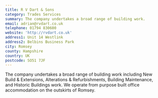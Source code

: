 ```yaml
---
title: R V Dart & Sons
category: Trades Services
summary: The company undertakes a broad range of building work.
email: adrian@rvdart.co.uk
telephone: 01794 830600
website: 'http://rvdart.co.uk'
address1: Unit 14 Westlink
address2: Belbins Business Park
city: Romsey
county: Hampshire
country: UK
postcode: SO51 7JF
---
```

The company undertakes a broad range of building work including New Build & Extensions, Alterations & Refurbishments, Building Maintenance, and Historic Buildings work. We operate from purpose built office accommodation on the outskirts of Romsey.

